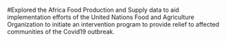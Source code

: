 #Explored the Africa Food Production and Supply data to aid implementation efforts of the United Nations Food and Agriculture Organization to initiate an intervention program to provide relief to affected communities of the Covid19 outbreak.
